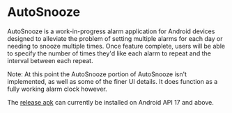 # AutoSnooze

AutoSnooze is a work-in-progress alarm application for Android devices designed to alleviate the problem of setting multiple alarms for each day or needing to snooze multiple times. Once feature complete, users will be able to specify the number of times they'd like each alarm to repeat and the interval between each repeat. 

Note: At this point the AutoSnooze portion of AutoSnooze isn't implemented, as well as some of the finer UI details. It does function as a fully working alarm clock however.

The [release apk](https://github.com/lb7/AutoSnooze/blob/master/app/app-release.apk) can currently be installed on Android API 17 and above.
